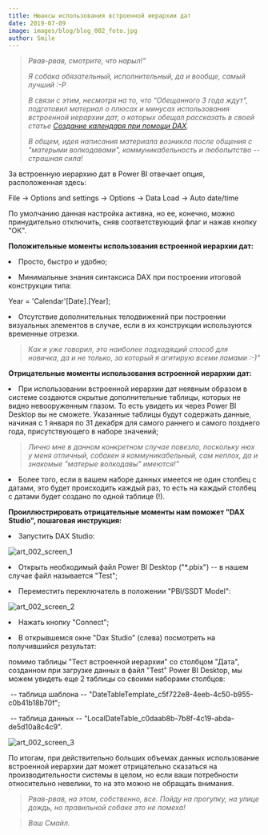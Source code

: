 ```yaml
---
title: Нюансы использования встроенной иерархии дат
date: 2019-07-09
image: images/blog/blog_002_foto.jpg
author: Smile
---
```


> *Рвав-рвав, cмотрите, что нарыл!"*
>
> *Я собака обязательный, исполнительный, да и вообще, самый лучший :-Р*
>
> *В связи с этим, несмотря на то, что "Обещанного 3 года ждут", подготовил материал о плюсах и минусах использования встроенной иерархии дат, о которых обещал рассказать в своей статье [Создание календаря при помощи DAX](https://kkadikin.ru/ru/blog/article_001/).*
>
> *В общем, идея написания материала возникла после общения с "матерыми волкодавами", коммуникабельность и любопытство -- страшная сила!*

За встроенную иерархию дат в Power BI отвечает опция, расположенная здесь:

File -> Options and settings -> Options -> Data Load -> Auto date/time

По умолчанию данная настройка активна, но ее, конечно, можно принудительно отключить, сняв соответствующий флаг и нажав кнопку "ОК".

**Положительные моменты использования встроенной иерархии дат:**

**<li>** Просто, быстро и удобно;

**<li>** Минимальные знания синтаксиса DAX при построении итоговой конструкции типа: 

Year = 'Calendar'[Date].[Year];

**<li>** Отсутствие дополнительных телодвижений при построении визуальных элементов в случае, если в их конструкции используются временные отрезки.

> *Как я уже говорил, это наиболее подходящий способ для новичка, да и не только, за который я агитирую всеми ламами :-)"*

**Отрицательные моменты использования встроенной иерархии дат:**

**<li>** При использовании встроенной иерархии дат неявным образом в системе создаются скрытые дополнительные таблицы, которых не видно невооруженным глазом. То есть увидеть их через Power BI Desktop вы не сможете. Указанные таблицы будут содержать данные, начиная с 1 января по 31 декабря для самого раннего и самого позднего года, присутствующего в наборе значений;

> *Лично мне в данном конкретном случае повезло, поскольку нюх у меня отличный, собакен я коммуникабельный, сам неплох, да и знакомые "матерые волкодавы" имеются!"*

**<li>** Более того, если в вашем наборе данных имеется не один столбец с датами, это будет происходить каждый раз, то есть на каждый столбец с датами будет создано по одной таблице (!).

**Проиллюстрировать отрицательные моменты нам поможет "DAX Studio", пошаговая инструкция:**

**<li>** Запустить DAX Studio:

![art_002_screen_1](https://kkadikin.ru/images/blog/art_002_screen_1.jpg)

**<li>** Открыть необходимый файл Power BI Desktop ("*.pbix") -- в нашем случае файл называется "Test";

**<li>** Переместить переключатель в положении "PBI/SSDT Model":

![art_002_screen_2](https://kkadikin.ru/images/blog/art_002_screen_2.jpg)

**<li>** Нажать кнопку "Connect";

**<li>** В открывшемся окне "Dax Studio" (слева) посмотреть на получившийся результат:

помимо таблицы "Тест встроенной иерархии" со столбцом "Дата", созданном при загрузке данных в файл "Test" Power BI Desktop, мы можем увидеть еще 2 таблицы со своими наборами столбцов: 

​		-- таблица шаблона -- "DateTableTemplate_c5f722e8-4eeb-4c50-b955-c0b41b18b70f";

​		-- таблица данных  -- "LocalDateTable_c0daab8b-7b8f-4c19-abda-de5d10a8c4c9".

![art_002_screen_3](https://kkadikin.ru/images/blog/art_002_screen_3.jpg)


По итогам, при действительно больших объемах данных использование встроенной иерархии дат может отрицательно сказаться на производительности системы в целом, но если ваши потребности относительно невелики, то на это можно не обращать внимания.

> *Рвав-рвав, на этом, собственно, все. Пойду на прогулку, на улице дождь, но правильной собаке это не помеха!*

> *Ваш Смайл.*


